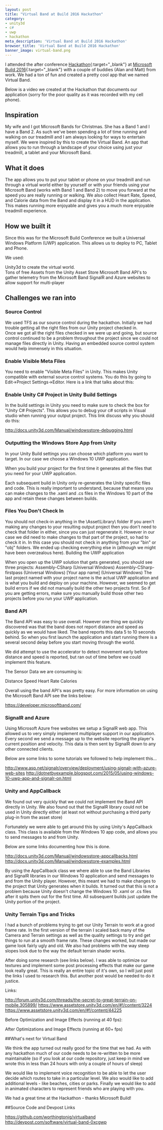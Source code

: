 ```yaml
---
layout: post
title: "Virtual Band at Build 2016 Hackathon"
category: 
- unity3d
- c#
- uwp
- hackathon
meta_description: 'Virtual Band at Build 2016 Hackathon'
browser_title: 'Virtual Band at Build 2016 Hackathon'
banner_image: virtual-band.png
---
```


I attended the after conference [Hackathon](http://build-2016-hackathon.devpost.com/submissions){:target="_blank"} 
at [Microsoft Build 2016](https://channel9.msdn.com/events/build/2016){:target="_blank"} with a couple of buddies (Alan and Matt) from work. 
We had a ton of fun and created a pretty cool app that we named Virtual Band.

Below is a video we created at the Hackathon that documents our application (sorry for the poor quality as it was recorded with my cell phone).



## Inspiration

My wife and I got Microsoft Bands for Christmas.  She has a Band 1 and I have a Band 2.  As such we've been spending a lot of time running and 
walking on our treadmill and I am always looking for ways to entertain myself.  We were inspired by this to create the Virtual Band.  An app 
that allows you to run through a landscape of your choice using just your treadmill, a tablet and your Microsoft Band.


## What it does

The app allows you to put your tablet or phone on your treadmill and run through a virtual world either by yourself or with your friends using 
your Microsoft Band (works with Band 1 and Band 2) to move you forward at the speed you are really running or walking.  We also collect Heart Rate, 
Speed, and Calorie data from the Band and display it in a HUD in the application.  This makes running more enjoyable and gives you a much more 
enjoyable treadmill experience.


## How we built it 

Since this was for the Microsoft Build Conference we built a Universal Windows Platform (UWP) application.  This allows us to deploy to PC, Tablet and Phone. 

We used:

Unity3d to create the virtual world.  
Tons of free Assets from the Unity Asset Store
Microsoft Band API's to gather telemetry from the Microsoft Band
SignalR and Azure websites to allow support for multi-player


## Challenges we ran into 

### Source Control

We used TFS as our source control during the hackathon.  Initially we had trouble getting all the right files from our Unity project checked in.  
Once we got all the right files checked in we were up and going, but source control continued to be a problem throughout the project since we could 
not manage files directly in Unity.  Having an embedded source control system would help immensely in this situation.

### Enable Visible Meta Files

You need to enable "Visible Meta Files" in Unity.  This makes Unity compatible with external source control systems.  You do this by going to 
Edit->Project Settings->Editor.  Here is a link that talks about this:

[](http://docs.unity3d.com/Manual/ExternalVersionControlSystemSupport.html)

### Enable Unity C# Project in Unity Build Settings

In the build settings in Unity you need to make sure to check the box for "Unity C# Projects".  This allows you to debug your c# scripts in Visual studio when running your output project.  This link discuss why you should do this:

http://docs.unity3d.com/Manual/windowsstore-debugging.html

### Outputting the Windows Store App from Unity

In your Unity Build settings you can choose which platform you want to target.  In our case we choose a Windows 10 UWP application. 

When you build your project for the first time it generates all the files that you need for your UWP application. 

Each subsequent build in Unity only re-generates the Unity specific files and code.  This is really important to understand, because that means you can make changes to the .xaml and .cs files in the Windows 10 part of the app and retain these changes between builds. 

### Files You Don't Check In

You should not check-in anything in the \Asset\Library\ folder
If you aren't making any changes to your resulting output project then you don't need to check that folder in either, since you can just regenerate it.
However in our case we did need to make changes to that part of the project, so had to check it in.   In this case you should not check in anything from your "bin" or "obj" folders.  We ended up checking everything else in (although we might have been overzealous here).
Building the UWP application

When you open up the UWP solution that gets generated, you should see three projects:
Assembly-CSharp (Universal Windows)
Assembly-CSharp-firstpass (Universal Windows)
[Your app name] (Universal Windows)
The last project named with your project name is the actual UWP application and is what you build and deploy on your machine.  However, we seemed to get build errors if we did not manually build the other two projects first.  So if you are getting errors, make sure you manually build those other two projects before you run your UWP application.

### Band API

The Band API was easy to use overall.  However one thing we quickly discovered was that the band does not report distance and speed as quickly as we would have liked.  The band reports this data 5 to 10 seconds behind.  So when you first launch the application and start running there is a several second delay before you start moving through the world.

We did attempt to use the accelerator to detect movement early before distance and speed is reported, but ran out of time before we could implement this feature.

The Sensor Data we are consuming is:

Distance
Speed
Heart Rate
Calories

Overall using the band API's was pretty easy.  For more information on using the Microsoft Band API see the links below:

https://developer.microsoftband.com/

### SignalR and Azure

Using Microsoft Azure free websites we setup a SignalR web app.  This allowed us to very simply implement multiplayer support in our application.  Every second we send a message up to the website reporting the player's current position and velocity.  This data is then sent by SignalR down to any other connected clients.

Below are some links to some tutorials we followed to help implement this...

http://www.asp.net/signalr/overview/deployment/using-signalr-with-azure-web-sites
http://dotnetbyexample.blogspot.com/2015/05/using-windows-10-uwp-app-and-signalr-on.html

### Unity and AppCallback

We found out very quickly that we could not implement the Band API directly in Unity.  We also found out that the SignalR library could not be used in Unity directly either (at least not without purchasing a third party plug-in from the asset store)

Fortunately we were able to get around this by using Unity's AppCallback class.  This class is available from the Windows 10 app code, and allows you to send messages to and from Unity.

Below are some links documenting how this is done.

http://docs.unity3d.com/Manual/windowsstore-appcallbacks.html
http://docs.unity3d.com/Manual/windowsstore-examples.html

By using the AppCallback class we where able to use the Band Libraries and SignalR libraries in our Windows 10 application and send messages to and from the Unity player.  However, this meant we had to make changes to the project that Unity generates when it builds.  It turned out that this is not a problem because Unity doesn't change the Windows 10 .xaml or .cs files after it spits them out for the first time.  All subsequent builds just update the Unity portion of the project.


### Unity Terrain Tips and Tricks

I had a bunch of problems trying to get our Unity Terrain to work at a good frame rate.  In the first version of the terrain I scaled back many of the Camera and Terrain settings as well as the quality settings to try and get things to run at a smooth frame rate.  These changes worked, but made our game look fairly ugly and old.  We also had problems with the way steep slopes look due to the way the default terrain shader works.

After doing some research (see links below).  I was able to optimize our textures and implement some post processing effects that make our game look really great.  This is really an entire topic of it's own, so I will just post the links I used to research this.  But another post would be needed to do it justice.

Links:

http://forum.unity3d.com/threads/the-secret-to-great-terrain-on-mobile.305899/
https://www.assetstore.unity3d.com/en/#!/content/3224
https://www.assetstore.unity3d.com/en/#!/content/44225

Before Optimization and Image Effects (running at 40 fps):



After Optimizations and Image Effects (running at 60+ fps)









##What's next for Virtual Band 

We think the app turned out really good for the time that we had. As with any hackathon much of our code needs to be re-written to be more maintainable (so if you look at our code repository, just keep in mind we wrote this in less than 24 hours with only a couple of hours of sleep)

We would like to implement voice recognition to be able to let the user decide which routes to take in a particular level. We also would like to add additional levels - like beaches, cities or parks. Finally we would like to add in animated characters to represent friends who are playing with you.

We had a great time at the Hackathon - thanks Microsoft Build!

##Source Code and Devpost Links

https://github.com/worthingtonjg/virtualband
http://devpost.com/software/virtual-band-0xcgwp
